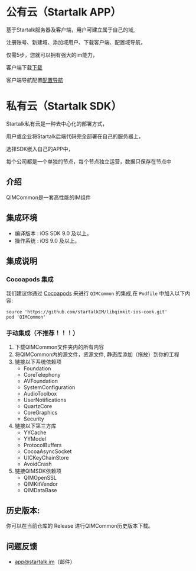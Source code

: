 公有云（Startalk APP）
=====
基于Startalk服务器及客户端，用户可建立属于自己的域,

注册账号、新建域、添加域用户、下载客户端、配置域导航，

仅需5步，您就可以拥有强大的im能力，

客户端下载[下载](https://uk.startalk.im/#/download)

客户端导航配置[配置导航](https://www.qtalk.app:8080/newapi/nck/qtalk_nav.qunar)

私有云（Startalk SDK）
=====
Startalk私有云是一种去中心化的部署方式，

用户或企业将Startalk后端代码完全部署在自己的服务器上，

选择SDK嵌入自己的APP中，

每个公司都是一个单独的节点，每个节点独立运营，数据只保存在节点中

## 介绍

QIMCommon是一套高性能的IM组件

## 集成环境
* 编译版本 : iOS SDK 9.0 及以上。
* 操作系统 : iOS 9.0 及以上。

## 集成说明

### Cocoapods 集成

我们建议你通过 [Cocoapods](https://cocoapods.org/) 来进行 `QIMCommon` 的集成,在 `Podfile` 中加入以下内容:

```shell
source 'https://github.com/startalkIM/libqimkit-ios-cook.git'
pod 'QIMCommon'
```

### 手动集成（不推荐！！！）

1. 下载QIMCommon文件夹内的所有内容
2. 将QIMCommon内的源文件，资源文件, 静态库添加（拖放）到你的工程
4. 链接以下系统依赖项
    * Foundation
    * CoreTelephony
    * AVFoundation
    * SystemConfiguration
    * AudioToolbox
    * UserNotifications
    * QuartzCore
    * CoreGraphics
    * Security
5. 链接以下第三方库
    * YYCache
    * YYModel
    * ProtocolBuffers
    * CocoaAsyncSocket
    * UICKeyChainStore
    * AvoidCrash
6. 链接QIMSDK依赖项
    * QIMOpenSSL
    * QIMKitVendor
    * QIMDataBase

## 历史版本:
你可以在当前仓库的 Release 进行QIMCommon历史版本下载。

## 问题反馈

-   app@startalk.im（邮件）
